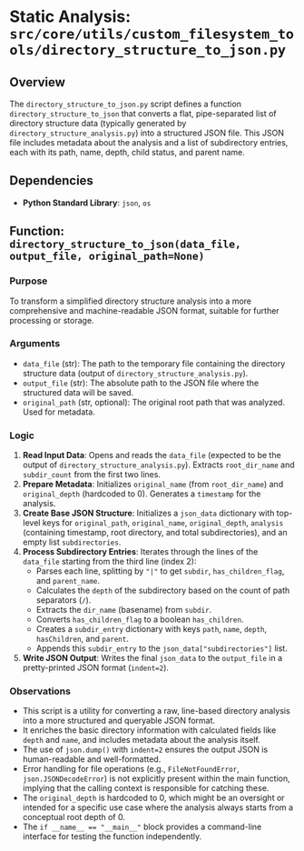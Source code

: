 # Static Analysis: `src/core/utils/custom_filesystem_tools/directory_structure_to_json.py`

## Overview
The `directory_structure_to_json.py` script defines a function `directory_structure_to_json` that converts a flat, pipe-separated list of directory structure data (typically generated by `directory_structure_analysis.py`) into a structured JSON file. This JSON file includes metadata about the analysis and a list of subdirectory entries, each with its path, name, depth, child status, and parent name.

## Dependencies
- **Python Standard Library**: `json`, `os`

## Function: `directory_structure_to_json(data_file, output_file, original_path=None)`

### Purpose
To transform a simplified directory structure analysis into a more comprehensive and machine-readable JSON format, suitable for further processing or storage.

### Arguments
- `data_file` (str): The path to the temporary file containing the directory structure data (output of `directory_structure_analysis.py`).
- `output_file` (str): The absolute path to the JSON file where the structured data will be saved.
- `original_path` (str, optional): The original root path that was analyzed. Used for metadata.

### Logic
1.  **Read Input Data**: Opens and reads the `data_file` (expected to be the output of `directory_structure_analysis.py`). Extracts `root_dir_name` and `subdir_count` from the first two lines.
2.  **Prepare Metadata**: Initializes `original_name` (from `root_dir_name`) and `original_depth` (hardcoded to 0). Generates a `timestamp` for the analysis.
3.  **Create Base JSON Structure**: Initializes a `json_data` dictionary with top-level keys for `original_path`, `original_name`, `original_depth`, `analysis` (containing timestamp, root directory, and total subdirectories), and an empty list `subdirectories`.
4.  **Process Subdirectory Entries**: Iterates through the lines of the `data_file` starting from the third line (index 2):
    -   Parses each line, splitting by `"|"` to get `subdir`, `has_children_flag`, and `parent_name`.
    -   Calculates the `depth` of the subdirectory based on the count of path separators (`/`).
    -   Extracts the `dir_name` (basename) from `subdir`.
    -   Converts `has_children_flag` to a boolean `has_children`.
    -   Creates a `subdir_entry` dictionary with keys `path`, `name`, `depth`, `hasChildren`, and `parent`.
    -   Appends this `subdir_entry` to the `json_data["subdirectories"]` list.
5.  **Write JSON Output**: Writes the final `json_data` to the `output_file` in a pretty-printed JSON format (`indent=2`).

### Observations
-   This script is a utility for converting a raw, line-based directory analysis into a more structured and queryable JSON format.
-   It enriches the basic directory information with calculated fields like `depth` and `name`, and includes metadata about the analysis itself.
-   The use of `json.dump()` with `indent=2` ensures the output JSON is human-readable and well-formatted.
-   Error handling for file operations (e.g., `FileNotFoundError`, `json.JSONDecodeError`) is not explicitly present within the main function, implying that the calling context is responsible for catching these.
-   The `original_depth` is hardcoded to 0, which might be an oversight or intended for a specific use case where the analysis always starts from a conceptual root depth of 0.
-   The `if __name__ == "__main__"` block provides a command-line interface for testing the function independently.
